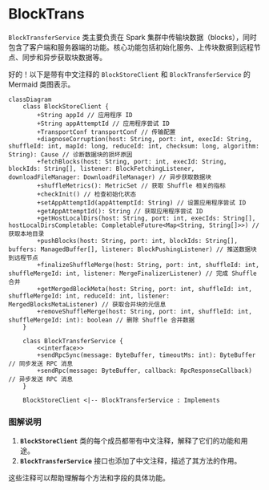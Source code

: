# BlockTrans

`BlockTransferService` 类主要负责在 Spark 集群中传输块数据（blocks），同时包含了客户端和服务器端的功能。核心功能包括初始化服务、上传块数据到远程节点、同步和异步获取块数据等。

好的！以下是带有中文注释的 `BlockStoreClient` 和 `BlockTransferService` 的 Mermaid 类图表示。

```mermaid
classDiagram
    class BlockStoreClient {
        +String appId // 应用程序 ID
        +String appAttemptId // 应用程序尝试 ID
        +TransportConf transportConf // 传输配置
        +diagnoseCorruption(host: String, port: int, execId: String, shuffleId: int, mapId: long, reduceId: int, checksum: long, algorithm: String): Cause // 诊断数据块的损坏原因
        +fetchBlocks(host: String, port: int, execId: String, blockIds: String[], listener: BlockFetchingListener, downloadFileManager: DownloadFileManager) // 异步获取数据块
        +shuffleMetrics(): MetricSet // 获取 Shuffle 相关的指标
        +checkInit() // 检查初始化状态
        +setAppAttemptId(appAttemptId: String) // 设置应用程序尝试 ID
        +getAppAttemptId(): String // 获取应用程序尝试 ID
        +getHostLocalDirs(host: String, port: int, execIds: String[], hostLocalDirsCompletable: CompletableFuture<Map<String, String[]>>) // 获取本地目录
        +pushBlocks(host: String, port: int, blockIds: String[], buffers: ManagedBuffer[], listener: BlockPushingListener) // 推送数据块到远程节点
        +finalizeShuffleMerge(host: String, port: int, shuffleId: int, shuffleMergeId: int, listener: MergeFinalizerListener) // 完成 Shuffle 合并
        +getMergedBlockMeta(host: String, port: int, shuffleId: int, shuffleMergeId: int, reduceId: int, listener: MergedBlocksMetaListener) // 获取合并块的元信息
        +removeShuffleMerge(host: String, port: int, shuffleId: int, shuffleMergeId: int): boolean // 删除 Shuffle 合并数据
    }
    
    class BlockTransferService {
        <<interface>>
        +sendRpcSync(message: ByteBuffer, timeoutMs: int): ByteBuffer // 同步发送 RPC 消息
        +sendRpc(message: ByteBuffer, callback: RpcResponseCallback) // 异步发送 RPC 消息
    }

    BlockStoreClient <|-- BlockTransferService : Implements
```

### 图解说明

1. **`BlockStoreClient`** 类的每个成员都带有中文注释，解释了它们的功能和用途。
2. **`BlockTransferService`** 接口也添加了中文注释，描述了其方法的作用。

这些注释可以帮助理解每个方法和字段的具体功能。
